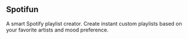 ## Spotifun
A smart Spotify playlist creator. Create instant custom playlists based on your favorite artists and mood preference.
